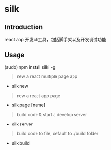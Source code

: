 # silk

## Introduction

react app 开发cli工具，包括脚手架以及开发调试功能

## Usage

(sudo) npm install silki -g

> new a react multiple page app

* silk new

> new a react app page

* silk page [name]  

> build code & start a develop server

* silk server

> build code to file, default to ./build folder

* silk build
